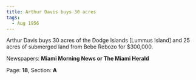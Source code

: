 ```yaml
---  
title: Arthur Davis buys 30 acres  
tags:  
  - Aug 1956  
---  
```

  
Arthur Davis buys 30 acres of the Dodge Islands [Lummus Island] and 25 acres of submerged land from Bebe Rebozo for $300,000.  
  
Newspapers: **Miami Morning News or The Miami Herald**  
  
Page: **18**, Section: **A** 
